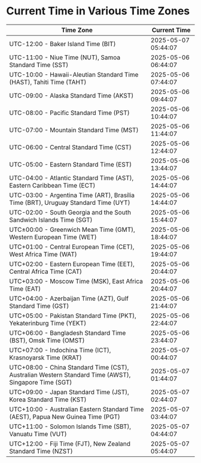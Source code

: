 # Current Time in Various Time Zones

| Time Zone | Current Time |
|-----------|--------------|
| UTC-12:00 - Baker Island Time (BIT) | 2025-05-07 05:44:07 |
| UTC-11:00 - Niue Time (NUT), Samoa Standard Time (SST) | 2025-05-06 06:44:07 |
| UTC-10:00 - Hawaii-Aleutian Standard Time (HAST), Tahiti Time (TAHT) | 2025-05-06 07:44:07 |
| UTC-09:00 - Alaska Standard Time (AKST) | 2025-05-06 09:44:07 |
| UTC-08:00 - Pacific Standard Time (PST) | 2025-05-06 10:44:07 |
| UTC-07:00 - Mountain Standard Time (MST) | 2025-05-06 11:44:07 |
| UTC-06:00 - Central Standard Time (CST) | 2025-05-06 12:44:07 |
| UTC-05:00 - Eastern Standard Time (EST) | 2025-05-06 13:44:07 |
| UTC-04:00 - Atlantic Standard Time (AST), Eastern Caribbean Time (ECT) | 2025-05-06 14:44:07 |
| UTC-03:00 - Argentina Time (ART), Brasília Time (BRT), Uruguay Standard Time (UYT) | 2025-05-06 14:44:07 |
| UTC-02:00 - South Georgia and the South Sandwich Islands Time (SGT) | 2025-05-06 15:44:07 |
| UTC±00:00 - Greenwich Mean Time (GMT), Western European Time (WET) | 2025-05-06 18:44:07 |
| UTC+01:00 - Central European Time (CET), West Africa Time (WAT) | 2025-05-06 19:44:07 |
| UTC+02:00 - Eastern European Time (EET), Central Africa Time (CAT) | 2025-05-06 20:44:07 |
| UTC+03:00 - Moscow Time (MSK), East Africa Time (EAT) | 2025-05-06 20:44:07 |
| UTC+04:00 - Azerbaijan Time (AZT), Gulf Standard Time (GST) | 2025-05-06 21:44:07 |
| UTC+05:00 - Pakistan Standard Time (PKT), Yekaterinburg Time (YEKT) | 2025-05-06 22:44:07 |
| UTC+06:00 - Bangladesh Standard Time (BST), Omsk Time (OMST) | 2025-05-06 23:44:07 |
| UTC+07:00 - Indochina Time (ICT), Krasnoyarsk Time (KRAT) | 2025-05-07 00:44:07 |
| UTC+08:00 - China Standard Time (CST), Australian Western Standard Time (AWST), Singapore Time (SGT) | 2025-05-07 01:44:07 |
| UTC+09:00 - Japan Standard Time (JST), Korea Standard Time (KST) | 2025-05-07 02:44:07 |
| UTC+10:00 - Australian Eastern Standard Time (AEST), Papua New Guinea Time (PGT) | 2025-05-07 03:44:07 |
| UTC+11:00 - Solomon Islands Time (SBT), Vanuatu Time (VUT) | 2025-05-07 04:44:07 |
| UTC+12:00 - Fiji Time (FJT), New Zealand Standard Time (NZST) | 2025-05-07 05:44:07 |
